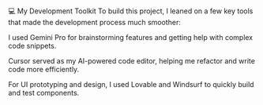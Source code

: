 
💻 My Development Toolkit
To build this project, I leaned on a few key tools that made the development process much smoother:

I used Gemini Pro for brainstorming features and getting help with complex code snippets.

Cursor served as my AI-powered code editor, helping me refactor and write code more efficiently.

For UI prototyping and design, I used Lovable and Windsurf to quickly build and test components.
